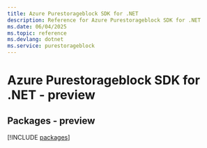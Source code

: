 ```yaml
---
title: Azure Purestorageblock SDK for .NET
description: Reference for Azure Purestorageblock SDK for .NET
ms.date: 06/04/2025
ms.topic: reference
ms.devlang: dotnet
ms.service: purestorageblock
---
```

# Azure Purestorageblock SDK for .NET - preview
## Packages - preview
[!INCLUDE [packages](purestorageblock-index.md)]